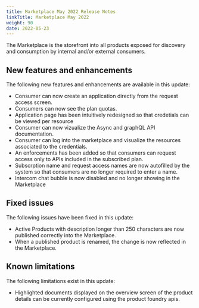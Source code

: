 ```yaml
---
title: Marketplace May 2022 Release Notes
linkTitle: Marketplace May 2022
weight: 90
date: 2022-05-23
---
```


The Marketplace is the storefront into all products exposed for discovery and consumption by internal and/or external consumers.

## New features and enhancements

The following new features and enhancements are available in this update:

* Consumer can now create an application directly from the request access screen.
* Consumers can now see the plan quotas.
* Application page has been intuitively redesigned so that credetials can be viewed per resource
* Consumer can now vizualize the Async and graphQL API documentation.
* Consumer can log into the marketplace and visualize the resources associated to the credentials.
* An enforcements has been added so that consumers can request access only to APIs included in the subscribed plan.
* Subscrption name and request access names are now autofilled by the system so that consumers are no longer required to enter a name.
* Intercom chat bubble is now disabled and no longer showing in the Marketplace

## Fixed issues

The following issues have been fixed in this update:

* Active Products with description longer than 250 characters are now published correctly into the Marketplace.
* When a published product is renamed, the change is now reflected in the Marketplace.

## Known limitations

The following limitations exist in this update:

* Highlighted documents displayed on the overview screen of the product details can be currently configured using the product foundry apis.
